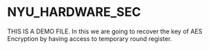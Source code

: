 # NYU_HARDWARE_SEC
THIS IS A DEMO FILE. In this we are going to recover the key of AES Encryption by having access to temporary round register.
 
